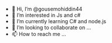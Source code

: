 - 👋 Hi, I’m @gousemohiddin44
- 👀 I’m interested in Js and c#
- 🌱 I’m currently learning C# and node.js
- 💞️ I’m looking to collaborate on ...
- 📫 How to reach me ...

<!---
gousemohiddin44/gousemohiddin44 is a ✨ special ✨ repository because its `README.md` (this file) appears on your GitHub profile.
You can click the Preview link to take a look at your changes.
--->
